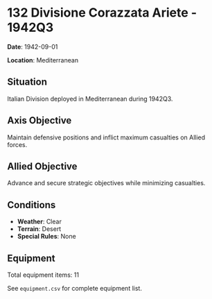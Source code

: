 # 132 Divisione Corazzata Ariete - 1942Q3

**Date**: 1942-09-01

**Location**: Mediterranean

## Situation

Italian Division deployed in Mediterranean during 1942Q3.

## Axis Objective

Maintain defensive positions and inflict maximum casualties on Allied forces.

## Allied Objective

Advance and secure strategic objectives while minimizing casualties.

## Conditions

- **Weather**: Clear
- **Terrain**: Desert
- **Special Rules**: None

## Equipment

Total equipment items: 11

See `equipment.csv` for complete equipment list.
